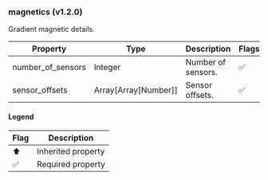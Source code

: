 ### magnetics (v1.2.0)
Gradient magnetic details.

| Property | Type | Description | Flags |
|---|---|---|---|
| number_of_sensors | Integer | Number of sensors. | ✅ |
| sensor_offsets | Array[Array[Number]] | Sensor offsets. | ✅ |


#### Legend

| Flag | Description |
| --- | --- |
| ⬆️ | Inherited property |
| ✅ | Required property |

